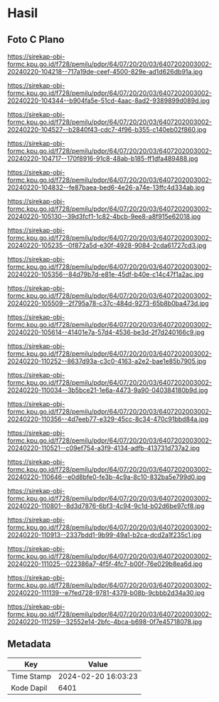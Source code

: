 # Hasil

## Foto C Plano

https://sirekap-obj-formc.kpu.go.id/f728/pemilu/pdpr/64/07/20/20/03/6407202003002-20240220-104218--717a19de-ceef-4500-829e-ad1d626db91a.jpg

https://sirekap-obj-formc.kpu.go.id/f728/pemilu/pdpr/64/07/20/20/03/6407202003002-20240220-104344--b904fa5e-51cd-4aac-8ad2-9389899d089d.jpg

https://sirekap-obj-formc.kpu.go.id/f728/pemilu/pdpr/64/07/20/20/03/6407202003002-20240220-104527--b2840f43-cdc7-4f96-b355-c140eb02f860.jpg

https://sirekap-obj-formc.kpu.go.id/f728/pemilu/pdpr/64/07/20/20/03/6407202003002-20240220-104717--170f8916-91c8-48ab-b185-ff1dfa489488.jpg

https://sirekap-obj-formc.kpu.go.id/f728/pemilu/pdpr/64/07/20/20/03/6407202003002-20240220-104832--fe87baea-bed6-4e26-a74e-13ffc4d334ab.jpg

https://sirekap-obj-formc.kpu.go.id/f728/pemilu/pdpr/64/07/20/20/03/6407202003002-20240220-105130--39d3fcf1-1c82-4bcb-9ee8-a8f915e62018.jpg

https://sirekap-obj-formc.kpu.go.id/f728/pemilu/pdpr/64/07/20/20/03/6407202003002-20240220-105235--0f872a5d-e30f-4928-9084-2cda61727cd3.jpg

https://sirekap-obj-formc.kpu.go.id/f728/pemilu/pdpr/64/07/20/20/03/6407202003002-20240220-105356--84d79b7d-e81e-45df-b40e-c14c47f1a2ac.jpg

https://sirekap-obj-formc.kpu.go.id/f728/pemilu/pdpr/64/07/20/20/03/6407202003002-20240220-105509--2f795a78-c37c-484d-9273-65b8b0ba473d.jpg

https://sirekap-obj-formc.kpu.go.id/f728/pemilu/pdpr/64/07/20/20/03/6407202003002-20240220-105614--41401e7a-57d4-4536-be3d-2f7d240166c9.jpg

https://sirekap-obj-formc.kpu.go.id/f728/pemilu/pdpr/64/07/20/20/03/6407202003002-20240220-110252--8637d93a-c3c0-4163-a2e2-bae1e85b7905.jpg

https://sirekap-obj-formc.kpu.go.id/f728/pemilu/pdpr/64/07/20/20/03/6407202003002-20240220-110034--3b5bce21-1e6a-4473-9a90-040384180b9d.jpg

https://sirekap-obj-formc.kpu.go.id/f728/pemilu/pdpr/64/07/20/20/03/6407202003002-20240220-110356--4d7eeb77-e329-45cc-8c34-470c91bbd84a.jpg

https://sirekap-obj-formc.kpu.go.id/f728/pemilu/pdpr/64/07/20/20/03/6407202003002-20240220-110521--c09ef754-a3f9-4134-adfb-413731d737a2.jpg

https://sirekap-obj-formc.kpu.go.id/f728/pemilu/pdpr/64/07/20/20/03/6407202003002-20240220-110646--e0d8bfe0-fe3b-4c9a-8c10-832ba5e799d0.jpg

https://sirekap-obj-formc.kpu.go.id/f728/pemilu/pdpr/64/07/20/20/03/6407202003002-20240220-110801--8d3d7876-6bf3-4c94-9c1d-b02d6be97cf8.jpg

https://sirekap-obj-formc.kpu.go.id/f728/pemilu/pdpr/64/07/20/20/03/6407202003002-20240220-110913--2337bdd1-9b99-49a1-b2ca-dcd2a1f235c1.jpg

https://sirekap-obj-formc.kpu.go.id/f728/pemilu/pdpr/64/07/20/20/03/6407202003002-20240220-111025--022386a7-4f5f-4fc7-b00f-76e029b8ea6d.jpg

https://sirekap-obj-formc.kpu.go.id/f728/pemilu/pdpr/64/07/20/20/03/6407202003002-20240220-111139--e7fed728-9781-4379-b08b-9cbbb2d34a30.jpg

https://sirekap-obj-formc.kpu.go.id/f728/pemilu/pdpr/64/07/20/20/03/6407202003002-20240220-111259--32552e14-2bfc-4bca-b698-0f7e45718078.jpg


## Metadata

| Key        | Value               |
| ---------- | ------------------- |
| Time Stamp | 2024-02-20 16:03:23 |
| Kode Dapil | 6401                |



